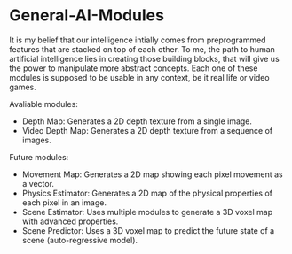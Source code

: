 # General-AI-Modules
It is my belief that our intelligence intially comes from preprogrammed features that are stacked on top of each other. To me, the path to human artificial intelligence lies in creating those building blocks, that will give us the power to manipulate more abstract concepts.
Each one of these modules is supposed to be usable in any context, be it real life or video games.

Avaliable modules: 
- Depth Map: Generates a 2D depth texture from a single image.
- Video Depth Map: Generates a 2D depth texture from a sequence of images.

Future modules:
- Movement Map: Generates a 2D map showing each pixel movement as a vector.
- Physics Estimator: Generates a 2D map of the physical properties of each pixel in an image.
- Scene Estimator: Uses multiple modules to generate a 3D voxel map with advanced properties.
- Scene Predictor: Uses a 3D voxel map to predict the future state of a scene (auto-regressive model).
